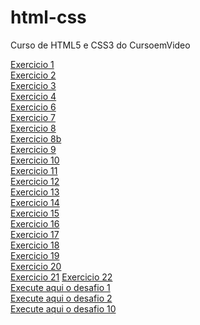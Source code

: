 # html-css
Curso de HTML5  e CSS3 do CursoemVideo



<a href="https://joaodoctype123.github.io/html-css/exercicios/ex001">Exercicio 1</a>
<br>
<a href="https://joaodoctype123.github.io/html-css/exercicios/ex002">Exercicio 2</a>
<br>
<a href="https://joaodoctype123.github.io/html-css/exercicios/ex003">Exercicio 3</a>
<br>
<a href="https://joaodoctype123.github.io/html-css/exercicios/ex004">Exercicio 4</a>
<br>
<a href="https://joaodoctype123.github.io/html-css/exercicios/ex006">Exercicio 6</a>
<br>
<a href="https://joaodoctype123.github.io/html-css/exercicios/ex007">Exercicio 7</a>
<br>
<a href="https://joaodoctype123.github.io/html-css/exercicios/ex008">Exercicio 8</a>
<br>
<a href="https://joaodoctype123.github.io/html-css/exercicios/ex008b">Exercicio 8b</a>
<br>
<a href="https://joaodoctype123.github.io/html-css/exercicios/ex009">Exercicio 9</a>
<br>
<a href="https://joaodoctype123.github.io/html-css/exercicios/ex010">Exercicio 10</a>
<br>
<a href="https://joaodoctype123.github.io/html-css/exercicios/ex011">Exercicio 11</a>
<br>
<a href="https://joaodoctype123.github.io/html-css/exercicios/ex012">Exercicio 12</a>
<br>
<a href="https://joaodoctype123.github.io/html-css/exercicios/ex013">Exercicio 13</a>
<br>
<a href="https://joaodoctype123.github.io/html-css/exercicios/ex014">Exercicio 14</a>
<br>
<a href="https://joaodoctype123.github.io/html-css/exercicios/ex015">Exercicio 15</a>
<br>
<a href="https://joaodoctype123.github.io/html-css/exercicios/ex016">Exercicio 16</a>
<br>
<a href="https://joaodoctype123.github.io/html-css/exercicios/ex017">Exercicio 17</a>
<br>
<a href="https://joaodoctype123.github.io/html-css/exercicios/ex018">Exercicio 18</a>
<br>
<a href="https://joaodoctype123.github.io/html-css/exercicios/ex019">Exercicio 19</a>
<br>
<a href="https://joaodoctype123.github.io/html-css/exercicios/ex020">Exercicio 20</a>
<br>
<a href="https://joaodoctype123.github.io/html-css/exercicios/ex021">Exercicio 21</a>
<a href="https://joaodoctype123.github.io/html-css/exercicios/ex022/fundo01.html">Exercicio 22</a>
<br>
<a href="https://joaodoctype123.github.io/html-css/desafios/d001/">Execute aqui o desafio 1</a>
<br>
<a href="https://joaodoctype123.github.io/html-css/desafios/d002/">Execute aqui o desafio 2</a>
<br>
<a href="https://joaodoctype123.github.io/html-css/desafios/d10/">Execute aqui o desafio 10</a>